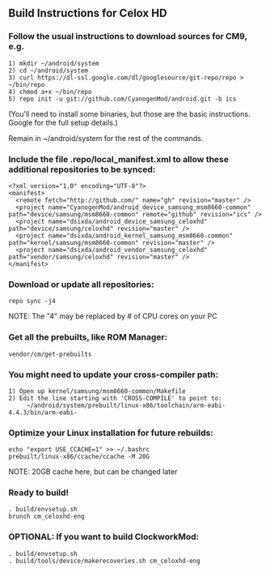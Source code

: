 ## Build Instructions for Celox HD


### Follow the usual instructions to download sources for CM9, e.g.
```
1) mkdir ~/android/system
2) cd ~/android/system
3) curl https://dl-ssl.google.com/dl/googlesource/git-repo/repo > ~/bin/repo
4) chmod a+x ~/bin/repo
5) repo init -u git://github.com/CyanogenMod/android.git -b ics
```
(You'll need to install some binaries, but those are the basic instructions. Google for the full setup details.)

Remain in ~/android/system for the rest of the commands.

### Include the file .repo/local_manifest.xml to allow these additional repositories to be synced:
```
<?xml version="1.0" encoding="UTF-8"?>
<manifest>
  <remote fetch="http://github.com/" name="gh" revision="master" />
  <project name="CyanogenMod/android_device_samsung_msm8660-common" path="device/samsung/msm8660-common" remote="github" revision="ics" />
  <project name="dsixda/android_device_samsung_celoxhd" path="device/samsung/celoxhd" revision="master" />
  <project name="dsixda/android_kernel_samsung_msm8660-common" path="kernel/samsung/msm8660-common" revision="master" />
  <project name="dsixda/android_vendor_samsung_celoxhd" path="vendor/samsung/celoxhd" revision="master" />
</manifest>
```

### Download or update all repositories:
```
repo sync -j4   
```
NOTE: The "4" may be replaced by # of CPU cores on your PC


### Get all the prebuilts, like ROM Manager:
```
vendor/cm/get-prebuilts
```

### You might need to update your cross-compiler path:
```
1) Open up kernel/samsung/msm8660-common/Makefile
2) Edit the line starting with 'CROSS-COMPILE' to point to: 
     ~/android/system/prebuilt/linux-x86/toolchain/arm-eabi-4.4.3/bin/arm-eabi-
```

### Optimize your Linux installation for future rebuilds:
```
echo "export USE_CCACHE=1" >> ~/.bashrc
prebuilt/linux-x86/ccache/ccache -M 20G
```
NOTE: 20GB cache here, but can be changed later

### Ready to build!
```
. build/envsetup.sh
brunch cm_celoxhd-eng
```

### OPTIONAL: If you want to build ClockworkMod:
```
. build/envsetup.sh
. build/tools/device/makerecoveries.sh cm_celoxhd-eng 
```

